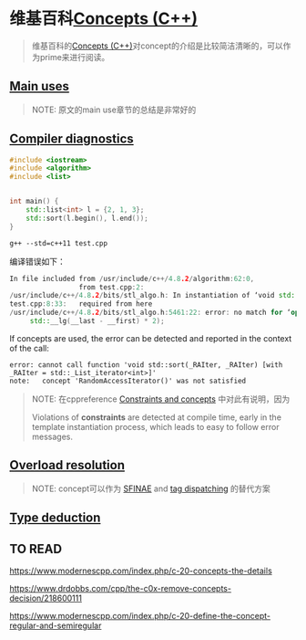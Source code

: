 # 维基百科[Concepts (C++)](https://en.wikipedia.org/wiki/Concepts_(C%2B%2B))
> 维基百科的[Concepts (C++)](https://en.wikipedia.org/wiki/Concepts_(C%2B%2B))对concept的介绍是比较简洁清晰的，可以作为prime来进行阅读。


## [Main uses](https://en.wikipedia.org/wiki/Concepts_(C%2B%2B)#Main_uses)

> NOTE: 原文的main use章节的总结是非常好的



## [Compiler diagnostics](https://en.wikipedia.org/wiki/Concepts_(C%2B%2B)#Compiler_diagnostics)

```c++
#include <iostream>
#include <algorithm>
#include <list>


int main() {
    std::list<int> l = {2, 1, 3};
    std::sort(l.begin(), l.end());
}
```

`g++ --std=c++11 test.cpp`

编译错误如下：

```c++
In file included from /usr/include/c++/4.8.2/algorithm:62:0,
                 from test.cpp:2:
/usr/include/c++/4.8.2/bits/stl_algo.h: In instantiation of ‘void std::sort(_RAIter, _RAIter) [with _RAIter = std::_List_iterator<int>]’:
test.cpp:8:33:   required from here
/usr/include/c++/4.8.2/bits/stl_algo.h:5461:22: error: no match for ‘operator-’ (operand types are ‘std::_List_iterator<int>’ and ‘std::_List_iterator<int>’)
     std::__lg(__last - __first) * 2);

```

If concepts are used, the error can be detected and reported in the context of the call:

```
error: cannot call function 'void std::sort(_RAIter, _RAIter) [with _RAIter = std::_List_iterator<int>]'
note:   concept 'RandomAccessIterator()' was not satisfied
```

> NOTE: 在cppreference [Constraints and concepts](https://en.cppreference.com/w/cpp/language/constraints) 中对此有说明，因为
>
> Violations of **constraints** are detected at compile time, early in the template instantiation process, which leads to easy to follow error messages.

## [Overload resolution](https://en.wikipedia.org/wiki/Concepts_(C%2B%2B)#Overload_resolution)

> NOTE: concept可以作为 [SFINAE](https://en.wikipedia.org/wiki/SFINAE) and [tag dispatching](https://en.wikipedia.org/w/index.php?title=Tag_dispatching&action=edit&redlink=1) 的替代方案

## [Type deduction](https://en.wikipedia.org/wiki/Concepts_(C%2B%2B)#Type_deduction)



## TO READ

https://www.modernescpp.com/index.php/c-20-concepts-the-details

https://www.drdobbs.com/cpp/the-c0x-remove-concepts-decision/218600111

https://www.modernescpp.com/index.php/c-20-define-the-concept-regular-and-semiregular